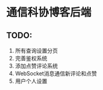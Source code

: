 # 通信科协博客后端

## TODO:
1. 所有查询设置分页 
2. 完善鉴权系统 
3. 添加点赞评论系统
4. WebSocket消息通信新评论和点赞
5. 用户个人设置 

[//]: # (# 一个做到一半摆烂的项目)

[//]: # ()
[//]: # (## 简介)

[//]: # (这个项目里已经做好了用户注册登录、找回密码、Github登录、绑定等和用户相关的服务。可以以此为扩展做业务逻辑。)

[//]: # ()
[//]: # (## 使用准备)

[//]: # (- 腾讯短信包（免费有100条额度），并且申请了模板和签名)

[//]: # (- 阿里云OSS对象存储)

[//]: # (- Redis)

[//]: # (- Mysql8)

[//]: # (- Github App)

[//]: # ()
[//]: # (## 项目里有什么)

[//]: # (- gin)

[//]: # (- gorm and mysql)

[//]: # (- cors)

[//]: # (- tencent cms)

[//]: # (- oss)

[//]: # (- mail)

[//]: # (- viper)

[//]: # (- log&#40;distinct debug&#41;)

[//]: # (- docker)

[//]: # (- snow Flake)

[//]: # (- jwt auth)

[//]: # (- random)

[//]: # (- websocket)

[//]: # ()
[//]: # (## How to use)

[//]: # (- [ ] Globally replace the package name with your own repository)

[//]: # (- [ ] Edit config/vars GlobalConfig. **It is recommended to make changes on the existing basis. Try not to change the existing structure, if you change, you need to change part of the code synchronously**)

[//]: # (- [ ] Exec `go build cmd/main.go` and run, `config.json` will generate under `config/`)

[//]: # (- [ ] Complete the config)

[//]: # (- [ ] If you deploy with docker engine, edit `docker-copmose.yml`, Especially port mappings and service names)

[//]: # ()
